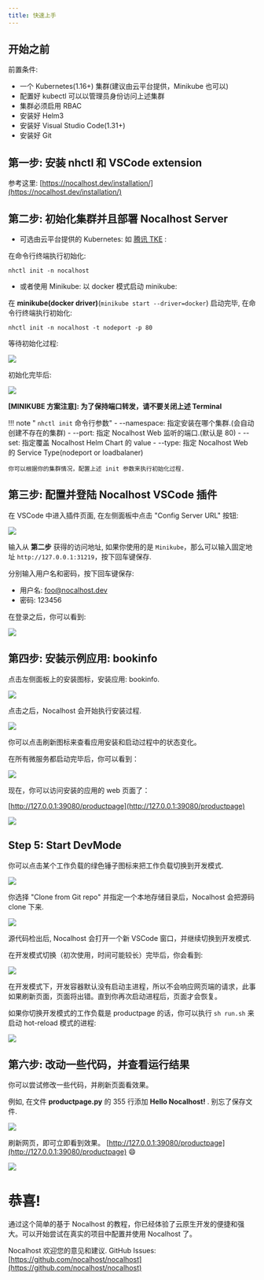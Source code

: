 ```yaml
---
title: 快速上手
---
```


## 开始之前

前置条件:

- 一个 Kubernetes(1.16+) 集群(建议由云平台提供，Minikube 也可以)
- 配置好 kubectl 可以以管理员身份访问上述集群
- 集群必须启用 RBAC
- 安装好 Helm3
- 安装好 Visual Studio Code(1.31+) 
- 安装好 Git

## 第一步: 安装 nhctl 和 VSCode extension

参考这里: [https://nocalhost.dev/installation/](https://nocalhost.dev/installation/)

## 第二步: 初始化集群并且部署 Nocalhost Server

- 可选由云平台提供的 Kubernetes: 如 [腾讯 TKE](https://cloud.tencent.com/product/tke) :

在命令行终端执行初始化:
```
nhctl init -n nocalhost
```

- 或者使用 Minikube: 以 docker 模式启动 minikube:

在 **minikube(docker driver)**(`minikube start --driver=docker`) 启动完毕, 在命令行终端执行初始化:
```
nhctl init -n nocalhost -t nodeport -p 80
```

等待初始化过程:

![](../assets/images/initializing.png)

初始化完毕后:

![](../assets/images/init-completed.png)

**[MINIKUBE 方案注意]: 为了保持端口转发，请不要关闭上述 Terminal**

!!! note " `nhctl init` 命令行参数"
    - --namespace: 指定安装在哪个集群.(会自动创建不存在的集群)
    - --port: 指定 Nocalhost Web 监听的端口.(默认是 80)
    - --set: 指定覆盖 Nocalhost Helm Chart 的 value
    - --type: 指定 Nocalhost Web 的 Service Type(nodeport or loadbalaner)

    你可以根据你的集群情况，配置上述 init 参数来执行初始化过程.

## 第三步: 配置并登陆 Nocalhost VSCode 插件

在 VSCode 中进入插件页面, 在左侧面板中点击 "Config Server URL" 按钮:

![](../assets/images/config-server-url.png)


输入从 **第二步** 获得的访问地址, 如果你使用的是 `Minikube`，那么可以输入固定地址 `http://127.0.0.1:31219`，按下回车键保存.

分别输入用户名和密码，按下回车键保存:

- 用户名: foo@nocalhost.dev
- 密码: 123456

在登录之后，你可以看到:

![](../assets/images/signedin.png)

## 第四步: 安装示例应用: bookinfo

点击左侧面板上的安装图标，安装应用: bookinfo.

![](../assets/images/signedin.png)

点击之后，Nocalhost 会开始执行安装过程.

![](../assets/images/wait-for-start.png)

你可以点击刷新图标来查看应用安装和启动过程中的状态变化。

在所有微服务都启动完毕后，你可以看到：

![](../assets/images/app-started.png)

现在，你可以访问安装的应用的 web 页面了：

[http://127.0.0.1:39080/productpage](http://127.0.0.1:39080/productpage)

![](../assets/images/before-change.png)

## Step 5: Start DevMode

你可以点击某个工作负载的绿色锤子图标来把工作负载切换到开发模式.

![](../assets/images/click-green-hammer.png)

你选择 "Clone from Git repo" 并指定一个本地存储目录后，Nocalhost 会把源码 clone 下来.

![](../assets/images/clone-repo.png)

源代码检出后, Nocalhost 会打开一个新 VSCode 窗口，并继续切换到开发模式.

在开发模式切换（初次使用，时间可能较长）完毕后，你会看到:

![](../assets/images/devmode.png)

在开发模式下，开发容器默认没有启动主进程，所以不会响应网页端的请求，此事如果刷新页面，页面将出错。直到你再次启动进程后，页面才会恢复。

如果你切换开发模式的工作负载是 productpage 的话，你可以执行 `sh run.sh` 来启动 hot-reload 模式的进程:

![](../assets/images/run-sh.png)

## 第六步: 改动一些代码，并查看运行结果

你可以尝试修改一些代码，并刷新页面看效果。

例如, 在文件 **productpage.py** 的 355 行添加 **Hello Nocalhost!** . 别忘了保存文件.

![](../../assets/images/code-changes.png)

刷新网页，即可立即看到效果。 [http://127.0.0.1:39080/productpage](http://127.0.0.1:39080/productpage) 😄

![](../../assets/images/after-change.png)

# 恭喜!

通过这个简单的基于 Nocalhost 的教程，你已经体验了云原生开发的便捷和强大。可以开始尝试在真实的项目中配置并使用 Nocalhost 了。

Nocalhost 欢迎您的意见和建议. GitHub Issues: [https://github.com/nocalhost/nocalhost](https://github.com/nocalhost/nocalhost)